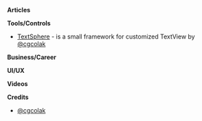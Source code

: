 **Articles**

**Tools/Controls**

* [TextSphere](https://github.com/cagricolak/TextSphere) - is a small framework for customized TextView by [@cgcolak](https://twitter.com/cgcolak)

**Business/Career**

**UI/UX**

**Videos**

**Credits**

* [@cgcolak](https://twitter.com/cgcolak)
